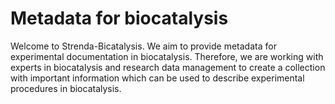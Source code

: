 # Metadata for biocatalysis

Welcome to Strenda-Bicatalysis. We aim to provide metadata for experimental documentation in biocatalysis. Therefore, we are working with experts in biocatalysis and research data management to create a collection with important information which can be used to describe experimental procedures in biocatalysis. 

```{tableofcontents}
```
